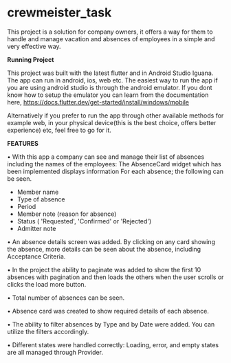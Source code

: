 # crewmeister_task

This project is a solution for company owners, it offers a way for them to handle and manage vacation and absences of employees in a simple and very effective way.



**Running Project**

This project was built with the latest flutter and in Android Studio Iguana. The app can run in android, ios, web etc. The easiest way to run the app if you are using android studio is through the android emulator. If you dont know how to setup the emulator you can learn from the documentation here, https://docs.flutter.dev/get-started/install/windows/mobile

Alternatively if you prefer to run the app through other available methods for example web, in your physical device(this is the best choice, offers better experience) etc, feel free to go for it.



**FEATURES** 


• With this app a company can see and manage their list of absences including the names of the employees: The AbsenceCard widget which has been implemented displays information For each absence; the following can be seen.
- Member name
- Type of absence
- Period
- Member note (reason for absence)
- Status ( 'Requested', 'Confirmed' or 'Rejected')
- Admitter note


• An absence details screen was added. By clicking on any card showing the absence, more details can be seen about the absence, including Acceptance Criteria.

• In the project the ability to paginate was added to show the first 10 absences with pagination and then loads the others when the user scrolls or clicks the load more button.

• Total number of absences can be seen.

• Absence card was created to show required details of each absence. 

• The ability to filter absences by Type and by Date were added. You can utilize the filters accordingly. 

• Different states were handled correctly: Loading, error, and empty states are all managed through Provider.
